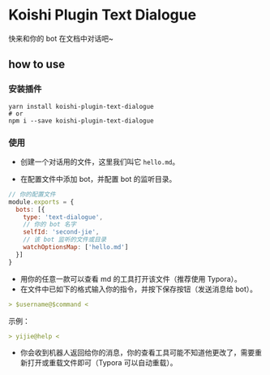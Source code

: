 # Koishi Plugin Text Dialogue

快来和你的 bot 在文档中对话吧~

## how to use

### 安装插件

```shell
yarn install koishi-plugin-text-dialogue
# or
npm i --save koishi-plugin-text-dialogue
```

### 使用

* 创建一个对话用的文件，这里我们叫它 `hello.md`。

* 在配置文件中添加 bot，并配置 bot 的监听目录。
```js
// 你的配置文件
module.exports = {
  bots: [{
    type: 'text-dialogue',
    // 你的 bot 名字
    selfId: 'second-jie',
    // 该 bot 监听的文件或目录
    watchOptionsMap: ['hello.md']
  }]
}
```

* 用你的任意一款可以查看 md 的工具打开该文件（推荐使用 Typora）。
* 在文件中已如下的格式输入你的指令，并按下保存按钮（发送消息给 bot）。
```md
> $username@$command <
```
示例：
```md
> yijie@help <
```

* 你会收到机器人返回给你的消息，你的查看工具可能不知道他更改了，需要重新打开或重载文件即可（Typora 可以自动重载）。
